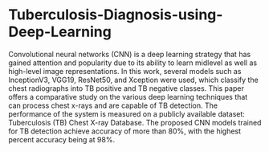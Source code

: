 # Tuberculosis-Diagnosis-using-Deep-Learning
Convolutional neural networks (CNN) is a deep learning strategy that has gained attention and popularity due to its ability to learn midlevel as well as high-level image representations. In this work, several models such as InceptionV3, VGG19, ResNet50, and Xception were used, which classify the chest radiographs into TB positive and TB negative classes. This paper offers a comparative study on the various deep learning techniques that can process chest x-rays and are capable of TB detection. The performance of the system is measured on a publicly available dataset: Tuberculosis (TB) Chest X-ray Database. The proposed CNN models trained for TB detection achieve accuracy of more than 80%, with the highest percent accuracy being at 98%.
